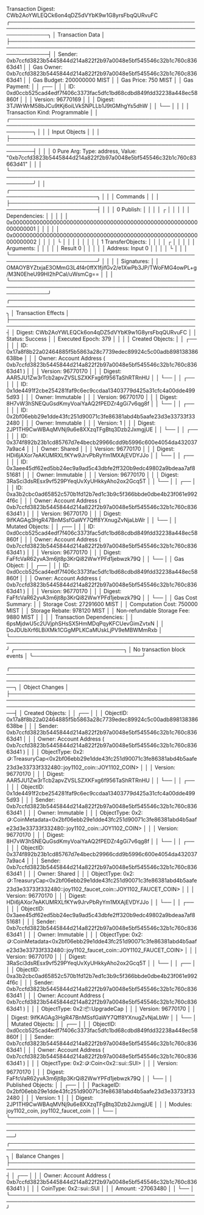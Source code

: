 Transaction Digest: CWb2AoYWLEQCk6on4qDZ5dVYbK9w1G8yrsFbqQURvuFC
╭──────────────────────────────────────────────────────────────────────────────────────────────────────────────╮
│ Transaction Data                                                                                             │
├──────────────────────────────────────────────────────────────────────────────────────────────────────────────┤
│ Sender: 0xb7ccfd3823b5445844d214a822f2b97a0048e5bf545546c32b1c760c83663d41                                   │
│ Gas Owner: 0xb7ccfd3823b5445844d214a822f2b97a0048e5bf545546c32b1c760c83663d41                                │
│ Gas Budget: 200000000 MIST                                                                                   │
│ Gas Price: 750 MIST                                                                                          │
│ Gas Payment:                                                                                                 │
│  ┌──                                                                                                         │
│  │ ID: 0xd0ccb525cad4edf7f406c3373fac5dfc1bd68cdbd849fdd32238a448ec58860f                                    │
│  │ Version: 96770169                                                                                         │
│  │ Digest: 3TJWrWrM58bJCu9tKj6oiLVkSNPLLb1J9tGMhgYs5dhW                                                      │
│  └──                                                                                                         │
│                                                                                                              │
│ Transaction Kind: Programmable                                                                               │
│ ╭──────────────────────────────────────────────────────────────────────────────────────────────────────────╮ │
│ │ Input Objects                                                                                            │ │
│ ├──────────────────────────────────────────────────────────────────────────────────────────────────────────┤ │
│ │ 0   Pure Arg: Type: address, Value: "0xb7ccfd3823b5445844d214a822f2b97a0048e5bf545546c32b1c760c83663d41" │ │
│ ╰──────────────────────────────────────────────────────────────────────────────────────────────────────────╯ │
│ ╭─────────────────────────────────────────────────────────────────────────╮                                  │
│ │ Commands                                                                │                                  │
│ ├─────────────────────────────────────────────────────────────────────────┤                                  │
│ │ 0  Publish:                                                             │                                  │
│ │  ┌                                                                      │                                  │
│ │  │ Dependencies:                                                        │                                  │
│ │  │   0x0000000000000000000000000000000000000000000000000000000000000001 │                                  │
│ │  │   0x0000000000000000000000000000000000000000000000000000000000000002 │                                  │
│ │  └                                                                      │                                  │
│ │                                                                         │                                  │
│ │ 1  TransferObjects:                                                     │                                  │
│ │  ┌                                                                      │                                  │
│ │  │ Arguments:                                                           │                                  │
│ │  │   Result 0                                                           │                                  │
│ │  │ Address: Input  0                                                    │                                  │
│ │  └                                                                      │                                  │
│ ╰─────────────────────────────────────────────────────────────────────────╯                                  │
│                                                                                                              │
│ Signatures:                                                                                                  │
│    OMAOYBYZtxjaE3OMmG3L4f4r0ffX1fjifGv2/e1XwPb3JP/TWoFMG4owPL+g/M3N0EheU99HI2hPCal/uWsmCg==                  │
│                                                                                                              │
╰──────────────────────────────────────────────────────────────────────────────────────────────────────────────╯
╭───────────────────────────────────────────────────────────────────────────────────────────────────╮
│ Transaction Effects                                                                               │
├───────────────────────────────────────────────────────────────────────────────────────────────────┤
│ Digest: CWb2AoYWLEQCk6on4qDZ5dVYbK9w1G8yrsFbqQURvuFC                                              │
│ Status: Success                                                                                   │
│ Executed Epoch: 379                                                                               │
│                                                                                                   │
│ Created Objects:                                                                                  │
│  ┌──                                                                                              │
│  │ ID: 0x17a8f8b22a02464885f5b5863a28c7739edec89924c5c00adb898138386638be                         │
│  │ Owner: Account Address ( 0xb7ccfd3823b5445844d214a822f2b97a0048e5bf545546c32b1c760c83663d41 )  │
│  │ Version: 96770170                                                                              │
│  │ Digest: AAR5JU1Zw3rTcb2apvZVSLSZXKFxg6f956TaShRTRnHU                                           │
│  └──                                                                                              │
│  ┌──                                                                                              │
│  │ ID: 0x1de4491f2cbe254281faf9c6ec9ccdaa13403779d425a31cfc4a00dde4995d93                         │
│  │ Owner: Immutable                                                                               │
│  │ Version: 96770170                                                                              │
│  │ Digest: 8H7vW3hSNEQuGsdKmyVoaiYaAQ2fPEDZr4gGi7v6qg8f                                           │
│  └──                                                                                              │
│  ┌──                                                                                              │
│  │ ID: 0x2bf06ebb29e1dde43fc251d90071c3fe86381abd4b5aafe23d3e33733f332480                         │
│  │ Owner: Immutable                                                                               │
│  │ Version: 1                                                                                     │
│  │ Digest: 2JP1TH9CwWBAqMVNj9u6e8XXzqTFgBtq3Dzb2JxmgjUE                                           │
│  └──                                                                                              │
│  ┌──                                                                                              │
│  │ ID: 0x374f892b23b1cd85767d7e4becb29966cdd9b5996c600e4054da4320377a9ac4                         │
│  │ Owner: Shared                                                                                  │
│  │ Version: 96770170                                                                              │
│  │ Digest: HDi6jAXor7eAKUMRXLfKYw9JrvPbRyYm1MXAjEVDYJJo                                           │
│  └──                                                                                              │
│  ┌──                                                                                              │
│  │ ID: 0x3aee45df62ed5bb24ec9a9ad5c43dbfe2ff320b9edc49802a9bdeaa7af851681                         │
│  │ Owner: Immutable                                                                               │
│  │ Version: 96770170                                                                              │
│  │ Digest: 3RaSci3dsREsx9vf529PYeqUvXyUHkkyAho2ox2Gcq5T                                           │
│  └──                                                                                              │
│  ┌──                                                                                              │
│  │ ID: 0xa3b2cbc0ad65852c570b1fd12b7ed1c3b9c5f366bbde0dbe4b23f061e9924f6c                         │
│  │ Owner: Account Address ( 0xb7ccfd3823b5445844d214a822f2b97a0048e5bf545546c32b1c760c83663d41 )  │
│  │ Version: 96770170                                                                              │
│  │ Digest: 9ifKAGAg3HgR47BnMSsfGaWY7Qff8YXnugZvNjaLbWr                                            │
│  └──                                                                                              │
│ Mutated Objects:                                                                                  │
│  ┌──                                                                                              │
│  │ ID: 0xd0ccb525cad4edf7f406c3373fac5dfc1bd68cdbd849fdd32238a448ec58860f                         │
│  │ Owner: Account Address ( 0xb7ccfd3823b5445844d214a822f2b97a0048e5bf545546c32b1c760c83663d41 )  │
│  │ Version: 96770170                                                                              │
│  │ Digest: FaFfcVaR62yvA3m6jt8p3KrQi82WwYPFd1jebwzk79Q                                            │
│  └──                                                                                              │
│ Gas Object:                                                                                       │
│  ┌──                                                                                              │
│  │ ID: 0xd0ccb525cad4edf7f406c3373fac5dfc1bd68cdbd849fdd32238a448ec58860f                         │
│  │ Owner: Account Address ( 0xb7ccfd3823b5445844d214a822f2b97a0048e5bf545546c32b1c760c83663d41 )  │
│  │ Version: 96770170                                                                              │
│  │ Digest: FaFfcVaR62yvA3m6jt8p3KrQi82WwYPFd1jebwzk79Q                                            │
│  └──                                                                                              │
│ Gas Cost Summary:                                                                                 │
│    Storage Cost: 27291600 MIST                                                                    │
│    Computation Cost: 750000 MIST                                                                  │
│    Storage Rebate: 978120 MIST                                                                    │
│    Non-refundable Storage Fee: 9880 MIST                                                          │
│                                                                                                   │
│ Transaction Dependencies:                                                                         │
│    6psMjdwU5c2UVjphSHsSX5HmMDqPqyKFCUevGimZvtxN                                                   │
│    DoJDUbXrf6LBiXMk1CGgMPLKCaMUskLjPV9eMBWMmRxb                                                   │
╰───────────────────────────────────────────────────────────────────────────────────────────────────╯
╭─────────────────────────────╮
│ No transaction block events │
╰─────────────────────────────╯

╭───────────────────────────────────────────────────────────────────────────────────────────────────────────────────────────────────────────────────────╮
│ Object Changes                                                                                                                                        │
├───────────────────────────────────────────────────────────────────────────────────────────────────────────────────────────────────────────────────────┤
│ Created Objects:                                                                                                                                      │
│  ┌──                                                                                                                                                  │
│  │ ObjectID: 0x17a8f8b22a02464885f5b5863a28c7739edec89924c5c00adb898138386638be                                                                       │
│  │ Sender: 0xb7ccfd3823b5445844d214a822f2b97a0048e5bf545546c32b1c760c83663d41                                                                         │
│  │ Owner: Account Address ( 0xb7ccfd3823b5445844d214a822f2b97a0048e5bf545546c32b1c760c83663d41 )                                                      │
│  │ ObjectType: 0x2::coin::TreasuryCap<0x2bf06ebb29e1dde43fc251d90071c3fe86381abd4b5aafe23d3e33733f332480::joy1102_coin::JOY1102_COIN>                 │
│  │ Version: 96770170                                                                                                                                  │
│  │ Digest: AAR5JU1Zw3rTcb2apvZVSLSZXKFxg6f956TaShRTRnHU                                                                                               │
│  └──                                                                                                                                                  │
│  ┌──                                                                                                                                                  │
│  │ ObjectID: 0x1de4491f2cbe254281faf9c6ec9ccdaa13403779d425a31cfc4a00dde4995d93                                                                       │
│  │ Sender: 0xb7ccfd3823b5445844d214a822f2b97a0048e5bf545546c32b1c760c83663d41                                                                         │
│  │ Owner: Immutable                                                                                                                                   │
│  │ ObjectType: 0x2::coin::CoinMetadata<0x2bf06ebb29e1dde43fc251d90071c3fe86381abd4b5aafe23d3e33733f332480::joy1102_coin::JOY1102_COIN>                │
│  │ Version: 96770170                                                                                                                                  │
│  │ Digest: 8H7vW3hSNEQuGsdKmyVoaiYaAQ2fPEDZr4gGi7v6qg8f                                                                                               │
│  └──                                                                                                                                                  │
│  ┌──                                                                                                                                                  │
│  │ ObjectID: 0x374f892b23b1cd85767d7e4becb29966cdd9b5996c600e4054da4320377a9ac4                                                                       │
│  │ Sender: 0xb7ccfd3823b5445844d214a822f2b97a0048e5bf545546c32b1c760c83663d41                                                                         │
│  │ Owner: Shared                                                                                                                                      │
│  │ ObjectType: 0x2::coin::TreasuryCap<0x2bf06ebb29e1dde43fc251d90071c3fe86381abd4b5aafe23d3e33733f332480::joy1102_faucet_coin::JOY1102_FAUCET_COIN>   │
│  │ Version: 96770170                                                                                                                                  │
│  │ Digest: HDi6jAXor7eAKUMRXLfKYw9JrvPbRyYm1MXAjEVDYJJo                                                                                               │
│  └──                                                                                                                                                  │
│  ┌──                                                                                                                                                  │
│  │ ObjectID: 0x3aee45df62ed5bb24ec9a9ad5c43dbfe2ff320b9edc49802a9bdeaa7af851681                                                                       │
│  │ Sender: 0xb7ccfd3823b5445844d214a822f2b97a0048e5bf545546c32b1c760c83663d41                                                                         │
│  │ Owner: Immutable                                                                                                                                   │
│  │ ObjectType: 0x2::coin::CoinMetadata<0x2bf06ebb29e1dde43fc251d90071c3fe86381abd4b5aafe23d3e33733f332480::joy1102_faucet_coin::JOY1102_FAUCET_COIN>  │
│  │ Version: 96770170                                                                                                                                  │
│  │ Digest: 3RaSci3dsREsx9vf529PYeqUvXyUHkkyAho2ox2Gcq5T                                                                                               │
│  └──                                                                                                                                                  │
│  ┌──                                                                                                                                                  │
│  │ ObjectID: 0xa3b2cbc0ad65852c570b1fd12b7ed1c3b9c5f366bbde0dbe4b23f061e9924f6c                                                                       │
│  │ Sender: 0xb7ccfd3823b5445844d214a822f2b97a0048e5bf545546c32b1c760c83663d41                                                                         │
│  │ Owner: Account Address ( 0xb7ccfd3823b5445844d214a822f2b97a0048e5bf545546c32b1c760c83663d41 )                                                      │
│  │ ObjectType: 0x2::package::UpgradeCap                                                                                                               │
│  │ Version: 96770170                                                                                                                                  │
│  │ Digest: 9ifKAGAg3HgR47BnMSsfGaWY7Qff8YXnugZvNjaLbWr                                                                                                │
│  └──                                                                                                                                                  │
│ Mutated Objects:                                                                                                                                      │
│  ┌──                                                                                                                                                  │
│  │ ObjectID: 0xd0ccb525cad4edf7f406c3373fac5dfc1bd68cdbd849fdd32238a448ec58860f                                                                       │
│  │ Sender: 0xb7ccfd3823b5445844d214a822f2b97a0048e5bf545546c32b1c760c83663d41                                                                         │
│  │ Owner: Account Address ( 0xb7ccfd3823b5445844d214a822f2b97a0048e5bf545546c32b1c760c83663d41 )                                                      │
│  │ ObjectType: 0x2::coin::Coin<0x2::sui::SUI>                                                                                                         │
│  │ Version: 96770170                                                                                                                                  │
│  │ Digest: FaFfcVaR62yvA3m6jt8p3KrQi82WwYPFd1jebwzk79Q                                                                                                │
│  └──                                                                                                                                                  │
│ Published Objects:                                                                                                                                    │
│  ┌──                                                                                                                                                  │
│  │ PackageID: 0x2bf06ebb29e1dde43fc251d90071c3fe86381abd4b5aafe23d3e33733f332480                                                                      │
│  │ Version: 1                                                                                                                                         │
│  │ Digest: 2JP1TH9CwWBAqMVNj9u6e8XXzqTFgBtq3Dzb2JxmgjUE                                                                                               │
│  │ Modules: joy1102_coin, joy1102_faucet_coin                                                                                                         │
│  └──                                                                                                                                                  │
╰───────────────────────────────────────────────────────────────────────────────────────────────────────────────────────────────────────────────────────╯
╭───────────────────────────────────────────────────────────────────────────────────────────────────╮
│ Balance Changes                                                                                   │
├───────────────────────────────────────────────────────────────────────────────────────────────────┤
│  ┌──                                                                                              │
│  │ Owner: Account Address ( 0xb7ccfd3823b5445844d214a822f2b97a0048e5bf545546c32b1c760c83663d41 )  │
│  │ CoinType: 0x2::sui::SUI                                                                        │
│  │ Amount: -27063480                                                                              │
│  └──                                                                                              │
╰───────────────────────────────────────────────────────────────────────────────────────────────────╯